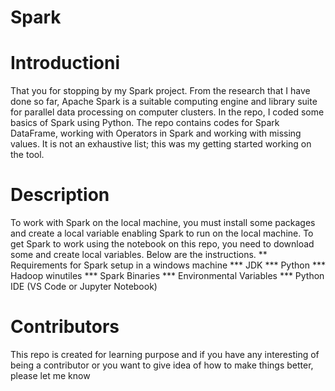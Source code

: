 # Spark
# Introductioni
That you for stopping by my Spark project. From the research that I have done so far, Apache Spark is a suitable computing engine and library suite for parallel data processing on computer clusters. In the repo, I coded some basics of Spark using Python. The repo contains codes for Spark DataFrame, working with Operators in Spark and working with missing values. It is not an exhaustive list; this was my getting started working on the tool.
# Description
To work with Spark on the local machine, you must install some packages and create a local variable enabling Spark to run on the local machine. To get Spark to work using the notebook on this repo, you need to download some and create local variables. Below are the instructions.
** Requirements for Spark setup in a windows machine
*** JDK 
*** Python
*** Hadoop winutiles
*** Spark Binaries
*** Environmental Variables
*** Python IDE (VS Code or Jupyter Notebook)
# Contributors
This repo is created for learning purpose and if you have any interesting of being a contributor or you want to give idea of how to make things better, please let me know
